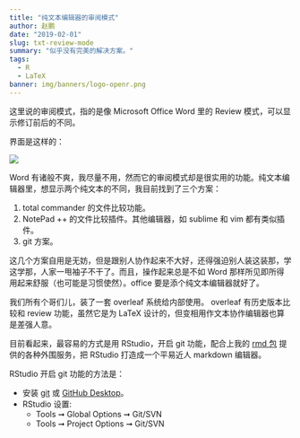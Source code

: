 ```yaml
---
title: "纯文本编辑器的审阅模式"
author: 赵鹏
date: "2019-02-01"
slug: txt-review-mode
summary: "似乎没有完美的解决方案。"
tags: 
  - R
  - LaTeX
banner: img/banners/logo-openr.png
---
```


这里说的审阅模式，指的是像 Microsoft Office Word 里的 Review 模式，可以显示修订前后的不同。

<!--more-->

界面是这样的：

![](https://liminalpages.com/wp-content/uploads/2016/01/TrackedChangesExampleInsertDelete.jpg)

Word 有诸般不爽，我尽量不用，然而它的审阅模式却是很实用的功能。纯文本编辑器里，想显示两个纯文本的不同，我目前找到了三个方案：

1. total commander 的文件比较功能。
2. NotePad ++ 的文件比较插件。其他编辑器，如 sublime 和 vim 都有类似插件。
3. git 方案。

这几个方案自用是无妨，但是跟别人协作起来不大好，还得强迫别人装这装那，学这学那，人家一甩袖子不干了。而且，操作起来总是不如 Word 那样所见即所得用起来舒服（也可能是习惯使然）。office 要是添个纯文本编辑器就好了。

我们所有个哥们儿，装了一套 overleaf 系统给内部使用。 overleaf 有历史版本比较和 review 功能，虽然它是为 LaTeX 设计的，但变相用作文本协作编辑器也算是差强人意。

目前看起来，最容易的方式是用 RStudio，开启 git 功能，配合上我的 [rmd 包](http://www.pzhao.org/zh/post/rmd) 提供的各种外围服务，把 RStudio 打造成一个平易近人 markdown 编辑器。

RStudio 开启 git 功能的方法是：

- 安装 [git](https://git-scm.com/downloads) 或 [GitHub Desktop](https://desktop.github.com/)。
- RStudio 设置:
  - Tools ➞ Global Options ➞ Git/SVN
  - Tools ➞ Project Options ➞ Git/SVN

